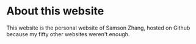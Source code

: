 # About this website

This website is the personal website of Samson Zhang, hosted on Github because my fifty other websites weren't enough.
